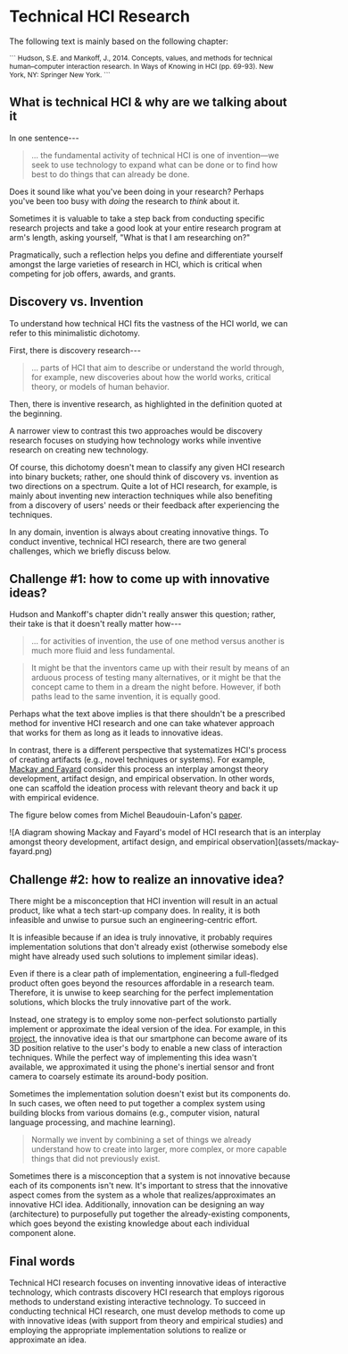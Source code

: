# Technical HCI Research

The following text is mainly based on the following chapter:

<div style="font-size: 12px;">
```
Hudson, S.E. and Mankoff, J., 2014. Concepts, values, and methods for technical human–computer interaction research. In Ways of Knowing in HCI (pp. 69-93). New York, NY: Springer New York.
```
</div>

## What is technical HCI & why are we talking about it
In one sentence---
> ... the fundamental activity of technical HCI is one of invention—we seek to use technology to expand what can be done or to find how best to do things that can already be done.

Does it sound like what you've been doing in your research? Perhaps you've been too busy with *doing* the research to *think* about it.

Sometimes it is valuable to take a step back from conducting specific research projects and take a good look at your entire research program at arm's length, asking yourself, "What is that I am researching on?"

Pragmatically, such a reflection helps you define and differentiate yourself amongst the large varieties of research in HCI, which is critical when competing for job offers, awards, and grants.


## Discovery vs. Invention
To understand how technical HCI fits the vastness of the HCI world, we can refer to this minimalistic dichotomy.

First, there is discovery research---
> ... parts of HCI that aim to describe or understand the world through, for example, new discoveries about how the world works, critical theory, or models of human behavior.

Then, there is inventive research, as highlighted in the definition quoted at the beginning.

A narrower view to contrast this two approaches would be discovery research focuses on studying how technology works while inventive research on creating new technology.

Of course, this dichotomy doesn't mean to classify any given HCI research into binary buckets; rather, one should think of discovery vs. invention as two directions on a spectrum.
Quite a lot of HCI research, for example, is mainly about inventing new interaction techniques while also benefiting from a discovery of users' needs or their feedback after experiencing the techniques.


In any domain, invention is always about creating innovative things. 
To conduct inventive, technical HCI research, there are two general challenges, which we briefly discuss below.


## Challenge \#1: how to come up with innovative ideas?
Hudson and Mankoff's chapter didn't really answer this question; rather, their take is that it doesn't really matter how---

> ... for activities of invention, the use of one method versus another is much more fluid and less fundamental.

> It might be that the inventors came up with their result by means of an arduous process of testing many alternatives, or it might be that the concept came to them in a dream the night before. However, if both paths lead to the same invention, it is equally good.

Perhaps what the text above implies is that there shouldn't be a prescribed method for inventive HCI research and one can take whatever approach that works for them as long as it leads to innovative ideas.

In contrast, there is a different perspective that systematizes HCI's process of creating artifacts (e.g., novel techniques or systems).
For example, [Mackay and Fayard](https://dl.acm.org/doi/abs/10.1145/263552.263612) consider this process an interplay amongst theory development, artifact design, and empirical observation. 
In other words, one can scaffold the ideation process with relevant theory and back it up with empirical evidence.

The figure below comes from Michel Beaudouin-Lafon's [paper](https://dl.acm.org/doi/full/10.1145/3468505).

<div style="width:600px;">
![A diagram showing Mackay and Fayard's model of HCI research that is an interplay amongst theory development, artifact design, and empirical observation](assets/mackay-fayard.png)
</div>

## Challenge \#2: how to realize an innovative idea?
There might be a misconception that HCI invention will result in an actual product, like what a tech start-up company does.
In reality, it is both infeasible and unwise to pursue such an engineering-centric effort.

It is infeasible because if an idea is truly innovative, it probably requires implementation solutions that don't already exist (otherwise somebody else might have already used such solutions to implement similar ideas).

Even if there is a clear path of implementation, engineering a full-fledged product often goes beyond the resources affordable in a research team.
Therefore, it is unwise to keep searching for the perfect implementation solutions, which blocks the truly innovative part of the work.

Instead, one strategy is to employ some non-perfect solutionsto partially implement or approximate the ideal version of the idea.
For example, in this [project](https://hci.ucla.edu/#projects-around-body-interaction), the innovative idea is that our smartphone can become aware of its 3D position relative to the user's body to enable a new class of interaction techniques. 
While the perfect way of implementing this idea wasn't available, we approximated it using the phone's inertial sensor and front camera to coarsely estimate its around-body position.

Sometimes the implementation solution doesn't exist but its components do.
In such cases, we often need to put together a complex system using building blocks from various domains (e.g., computer vision, natural language processing, and machine learning).

> Normally we invent by combining a set of things we already understand how to create into larger, more complex, or more capable things that did not previously exist.

Sometimes there is a misconception that a system is not innovative because each of its components isn't new. It's important to stress that the innovative aspect comes from the system as a whole that realizes/approximates an innovative HCI idea. 
Additionally, innovation can be designing an way (architecture) to purposefully put together the already-existing components, which goes beyond the existing knowledge about each individual component alone.

## Final words
Technical HCI research focuses on inventing innovative ideas of interactive technology, which contrasts discovery HCI research that employs rigorous methods to understand existing interactive technology.
To succeed in conducting technical HCI research, one must develop methods to come up with innovative ideas (with support from theory and empirical studies) and employing the appropriate implementation solutions to realize or approximate an idea.